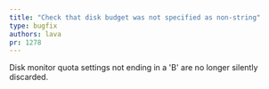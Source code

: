 ```yaml
---
title: "Check that disk budget was not specified as non-string"
type: bugfix
authors: lava
pr: 1278
---
```


Disk monitor quota settings not ending in a 'B' are no longer silently
discarded.
